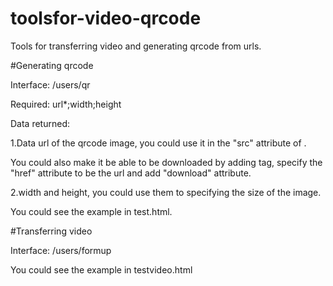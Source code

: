 # toolsfor-video-qrcode
Tools for transferring video and generating qrcode from urls.

#Generating qrcode

Interface: /users/qr

Required: url*;width;height

Data returned:

1.Data url of the qrcode image, you could use it in the "src" attribute of <img/>.

You could also make it be able to be downloaded by adding <a> tag, specify the "href" attribute to be the url and add "download" attribute.

2.width and height, you could use them to specifying the size of the image.

You could see the example in test.html.

#Transferring video

Interface: /users/formup

You could see the example in testvideo.html



